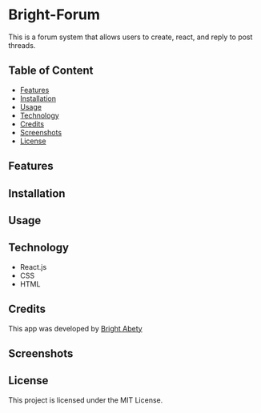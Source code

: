 # Bright-Forum

This is a forum system that allows users to create, react, and reply to post threads.

## Table of Content
- [Features](#features)
- [Installation](#installation)
- [Usage](#usage)
- [Technology](#technology)
- [Credits](#credits)
- [Screenshots](#screenshots)
- [License](#license)

## Features

## Installation


## Usage

## Technology

- React.js
- CSS
- HTML

## Credits

This app was developed by [Bright Abety](https://github.com/kagebright)

## Screenshots

## License

This project is licensed under the MIT License.